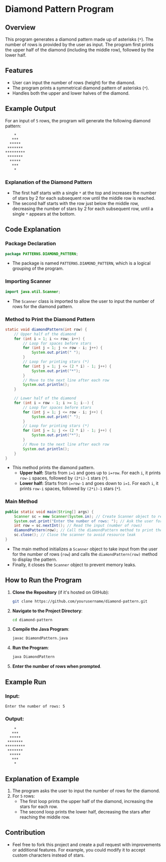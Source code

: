 # Diamond Pattern Program

## Overview

This program generates a diamond pattern made up of asterisks (`*`). The number of rows is provided by the user as input. The program first prints the upper half of the diamond (including the middle row), followed by the lower half.

## Features

- User can input the number of rows (height) for the diamond.
- The program prints a symmetrical diamond pattern of asterisks (`*`).
- Handles both the upper and lower halves of the diamond.

## Example Output

For an input of `5` rows, the program will generate the following diamond pattern:

```
    *
   ***
  *****
 *******
*********
 *******
  *****
   ***
    *
```

### Explanation of the Diamond Pattern

- The first half starts with a single `*` at the top and increases the number of stars by 2 for each subsequent row until the middle row is reached.
- The second half starts with the row just below the middle row, decreasing the number of stars by 2 for each subsequent row, until a single `*` appears at the bottom.

## Code Explanation

### Package Declaration

```java
package PATTERNS.DIAMOND_PATTERN;
```

- The package is named `PATTERNS.DIAMOND_PATTERN`, which is a logical grouping of the program.

### Importing Scanner

```java
import java.util.Scanner;
```

- The `Scanner` class is imported to allow the user to input the number of rows for the diamond pattern.

### Method to Print the Diamond Pattern

```java
static void diamondPattern(int row) {
    // Upper half of the diamond
    for (int i = 1; i <= row; i++) {
        // Loop for spaces before stars
        for (int j = 1; j <= row - i; j++) {
            System.out.print(" ");
        }
        // Loop for printing stars (*)
        for (int j = 1; j <= (2 * i) - 1; j++) {
            System.out.print("*");
        }
        // Move to the next line after each row
        System.out.println();
    }

    // Lower half of the diamond
    for (int i = row - 1; i >= 1; i--) {
        // Loop for spaces before stars
        for (int j = 1; j <= row - i; j++) {
            System.out.print(" ");
        }
        // Loop for printing stars (*)
        for (int j = 1; j <= (2 * i) - 1; j++) {
            System.out.print("*");
        }
        // Move to the next line after each row
        System.out.println();
    }
}
```

- This method prints the diamond pattern.
  - **Upper half:** Starts from `i=1` and goes up to `i=row`. For each `i`, it prints `row-i` spaces, followed by `(2*i)-1` stars (`*`).
  - **Lower half:** Starts from `i=row-1` and goes down to `i=1`. For each `i`, it prints `row-i` spaces, followed by `(2*i)-1` stars (`*`).

### Main Method

```java
public static void main(String[] args) {
    Scanner sc = new Scanner(System.in); // Create Scanner object to read user input
    System.out.print("Enter the number of rows: "); // Ask the user for input
    int row = sc.nextInt(); // Read the input (number of rows)
    diamondPattern(row); // Call the diamondPattern method to print the pattern
    sc.close(); // Close the scanner to avoid resource leak
}
```

- The main method initializes a `Scanner` object to take input from the user for the number of rows (`row`) and calls the `diamondPattern(row)` method to display the pattern.
- Finally, it closes the `Scanner` object to prevent memory leaks.

## How to Run the Program

1. **Clone the Repository** (if it's hosted on GitHub):

   ```bash
   git clone https://github.com/yourusername/diamond-pattern.git
   ```

2. **Navigate to the Project Directory**:

   ```bash
   cd diamond-pattern
   ```

3. **Compile the Java Program**:

   ```bash
   javac DiamondPattern.java
   ```

4. **Run the Program**:

   ```bash
   java DiamondPattern
   ```

5. **Enter the number of rows when prompted**.

## Example Run

### Input:

```
Enter the number of rows: 5
```

### Output:

```
    *
   ***
  *****
 *******
*********
 *******
  *****
   ***
    *
```

## Explanation of Example

1. The program asks the user to input the number of rows for the diamond.
2. For `5` rows:
   - The first loop prints the upper half of the diamond, increasing the stars for each row.
   - The second loop prints the lower half, decreasing the stars after reaching the middle row.

## Contribution

- Feel free to fork this project and create a pull request with improvements or additional features. For example, you could modify it to accept custom characters instead of stars.
